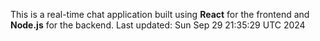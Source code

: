 This is a real-time chat application built using **React** for the frontend and **Node.js** for the backend.
Last updated: Sun Sep 29 21:35:29 UTC 2024
